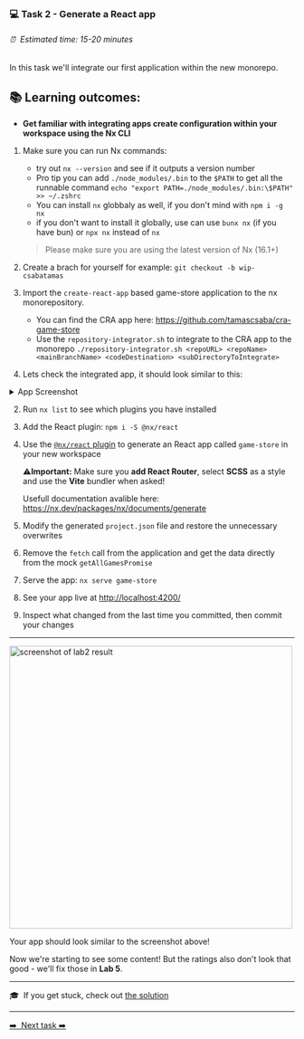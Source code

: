 ### 💻 Task 2 - Generate a React app

###### ⏰ &nbsp;Estimated time: 15-20 minutes

In this task we'll integrate our first application within the new monorepo.

## 📚 Learning outcomes:

- **Get familiar with integrating apps create configuration within your workspace using the Nx CLI**

1. Make sure you can run Nx commands:

   - try out `nx --version` and see if it outputs a version number
   - Pro tip you can add `./node_modules/.bin` to the `$PATH` to get all the runnable command
   ```echo "export PATH=./node_modules/.bin:\$PATH" >> ~/.zshrc```
   - You can install `nx` globbaly as well, if you don't mind with `npm i -g nx`
   - if you don't want to install it globally, use can use `bunx nx` (if you have bun) or `npx nx`  instead of `nx`

   > Please make sure you are using the latest version of Nx (16.1+)
   > <br />

2. Create a brach for yourself for example: `git checkout -b wip-csabatamas`

3. Import the `create-react-app` based game-store application to the nx monorepository.
   - You can find the CRA app here: https://github.com/tamascsaba/cra-game-store
   - Use the `repository-integrator.sh` to integrate to the CRA app to the monorepo
   ```./repository-integrator.sh <repoURL> <repoName> <mainBranchName> <codeDestination> <subDirectoryToIntegrate>```

4. Lets check the integrated app, it should look similar to this:

<details>
  <summary>App Screenshot</summary>
  <img src="../assets/lab2_result.png" width="500" alt="screenshot of lab2 result">
</details>

2. Run `nx list` to see which plugins you have installed
   <br />

3. Add the React plugin: `npm i -S @nx/react`
   <br />

5. Use the [`@nx/react` plugin](https://nx.dev/react/api/react/generators/application) to generate an React app called `game-store` in your new workspace

   ⚠️**Important:** Make sure you **add React Router**, select **SCSS** as a style and use the **Vite** bundler when asked!

   Usefull documentation avalible here: https://nx.dev/packages/nx/documents/generate

6. Modify the generated `project.json` file and restore the unnecessary overwrites

7. Remove the `fetch` call from the application and get the data directly from the mock `getAllGamesPromise`

9. Serve the app: `nx serve game-store`
   <br />

10. See your app live at [http://localhost:4200/](http://localhost:4200/)
    <br />

11. Inspect what changed from the last time you committed, then commit your changes
    <br />

---

<img src="../assets/lab2_result.png" width="500" alt="screenshot of lab2 result">

Your app should look similar to the screenshot above!

Now we're starting to see some content! But the ratings also don't look that good - we'll fix those in **Lab 5**.

---

🎓&nbsp;&nbsp;If you get stuck, check out [the solution](SOLUTION.md)

---

[➡️ &nbsp;Next task ➡️](../task03/3-TASK.md)
